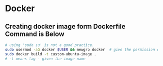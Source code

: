 # Docker

## Creating docker image form Dockerfile Command is Below
```bash
# using 'sudo su' is not a good practice.
sudo usermod -aG docker $USER && newgrp docker  # give the permission of current user
sudo docker build -t custom-ubuntu-image .
# -t means tag - given the image name
```
